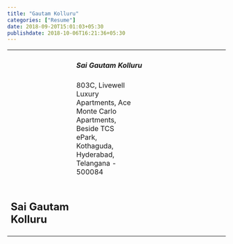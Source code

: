 ```yaml
---
title: "Gautam Kolluru"
categories: ["Resume"]
date: 2018-09-20T15:01:03+05:30
publishdate: 2018-10-06T16:21:36+05:30
---
```


<table>
    <tr>
        <td style="width:30%">
        </td>
        <td style="width:70%">
            <h5>Sai Gautam Kolluru</h5>
            <p style="width:40%">
                803C, Livewell Luxury Apartments,
                Ace Monte Carlo Apartments,
                Beside TCS ePark,
                Kothaguda, Hyderabad, Telangana - 500084
            </p>
        </td>
    </tr>
    <tr>
        <td style="width:30%">
            <h2>Sai Gautam Kolluru</h2>
        </td>
        <td style="width:70%">
            <span></span>
        </td>
    </tr>
</table>
